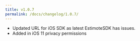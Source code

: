 ```yaml
---
title: v1.0.7
permalink: /docs/changelog/1.0.7/
---
```


* Updated URL for iOS SDK as latest EstimoteSDK has issues.
* Added in iOS 11 privacy permissions
